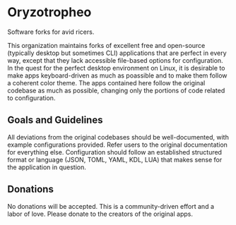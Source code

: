 # Oryzotropheo

Software forks for avid ricers.

This organization maintains forks of excellent free and open-source (typically desktop but sometimes CLI) applications that are perfect in every way, except that they lack accessible file-based options for configuration. 
In the quest for the perfect desktop environment on Linux, it is desirable to make apps keyboard-driven as much as poassible and to make them follow a coherent color theme. The apps contained here follow the original
codebase as much as possible, changing only the portions of code related to configuration.

## Goals and Guidelines

All deviations from the original codebases should be well-documented, with example configurations provided. Refer users to the original documentation for everything else. Configuration should follow an established
structured format or language (JSON, TOML, YAML, KDL, LUA) that makes sense for the application in question.

## Donations

No donations will be accepted. This is a community-driven effort and a labor of love. Please donate to the creators of the original apps.
